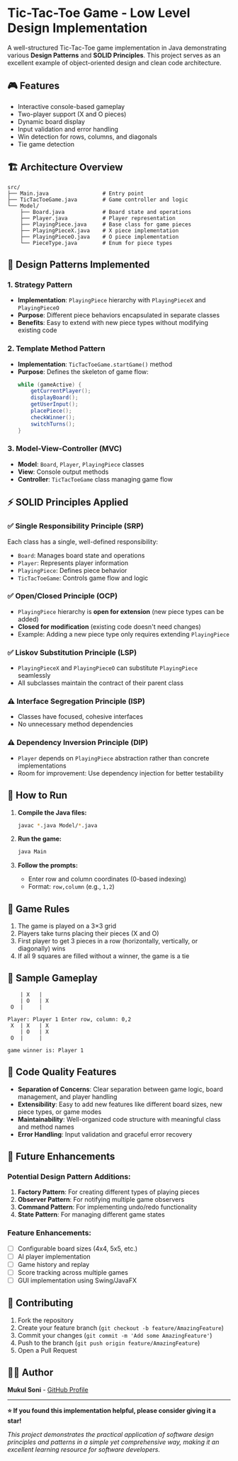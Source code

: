 # Tic-Tac-Toe Game - Low Level Design Implementation

A well-structured Tic-Tac-Toe game implementation in Java demonstrating various **Design Patterns** and **SOLID Principles**. This project serves as an excellent example of object-oriented design and clean code architecture.

## 🎮 Features

- Interactive console-based gameplay
- Two-player support (X and O pieces)
- Dynamic board display
- Input validation and error handling
- Win detection for rows, columns, and diagonals
- Tie game detection

## 🏗️ Architecture Overview

```
src/
├── Main.java                 # Entry point
├── TicTacToeGame.java        # Game controller and logic
└── Model/
    ├── Board.java            # Board state and operations
    ├── Player.java           # Player representation
    ├── PlayingPiece.java     # Base class for game pieces
    ├── PlayingPieceX.java    # X piece implementation
    ├── PlayingPieceO.java    # O piece implementation
    └── PieceType.java        # Enum for piece types
```

## 🎯 Design Patterns Implemented

### 1. **Strategy Pattern**
- **Implementation**: `PlayingPiece` hierarchy with `PlayingPieceX` and `PlayingPieceO`
- **Purpose**: Different piece behaviors encapsulated in separate classes
- **Benefits**: Easy to extend with new piece types without modifying existing code

### 2. **Template Method Pattern**
- **Implementation**: `TicTacToeGame.startGame()` method
- **Purpose**: Defines the skeleton of game flow:
  ```java
  while (gameActive) {
      getCurrentPlayer();
      displayBoard();
      getUserInput();
      placePiece();
      checkWinner();
      switchTurns();
  }
  ```

### 3. **Model-View-Controller (MVC)**
- **Model**: `Board`, `Player`, `PlayingPiece` classes
- **View**: Console output methods
- **Controller**: `TicTacToeGame` class managing game flow

## ⚡ SOLID Principles Applied

### ✅ Single Responsibility Principle (SRP)
Each class has a single, well-defined responsibility:
- `Board`: Manages board state and operations
- `Player`: Represents player information
- `PlayingPiece`: Defines piece behavior
- `TicTacToeGame`: Controls game flow and logic

### ✅ Open/Closed Principle (OCP)
- `PlayingPiece` hierarchy is **open for extension** (new piece types can be added)
- **Closed for modification** (existing code doesn't need changes)
- Example: Adding a new piece type only requires extending `PlayingPiece`

### ✅ Liskov Substitution Principle (LSP)
- `PlayingPieceX` and `PlayingPieceO` can substitute `PlayingPiece` seamlessly
- All subclasses maintain the contract of their parent class

### ⚠️ Interface Segregation Principle (ISP)
- Classes have focused, cohesive interfaces
- No unnecessary method dependencies

### ⚠️ Dependency Inversion Principle (DIP)
- `Player` depends on `PlayingPiece` abstraction rather than concrete implementations
- Room for improvement: Use dependency injection for better testability

## 🚀 How to Run

1. **Compile the Java files:**
   ```bash
   javac *.java Model/*.java
   ```

2. **Run the game:**
   ```bash
   java Main
   ```

3. **Follow the prompts:**
   - Enter row and column coordinates (0-based indexing)
   - Format: `row,column` (e.g., `1,2`)

## 🎲 Game Rules

1. The game is played on a 3×3 grid
2. Players take turns placing their pieces (X and O)
3. First player to get 3 pieces in a row (horizontally, vertically, or diagonally) wins
4. If all 9 squares are filled without a winner, the game is a tie

## 📝 Sample Gameplay

```
    | X   |     
    | O   | X   
 O  |     |     

Player: Player 1 Enter row, column: 0,2
 X  | X   | X   
    | O   | X   
 O  |     |     

game winner is: Player 1
```

## 🔧 Code Quality Features

- **Separation of Concerns**: Clear separation between game logic, board management, and player handling
- **Extensibility**: Easy to add new features like different board sizes, new piece types, or game modes
- **Maintainability**: Well-organized code structure with meaningful class and method names
- **Error Handling**: Input validation and graceful error recovery

## 🚀 Future Enhancements

### Potential Design Pattern Additions:
1. **Factory Pattern**: For creating different types of playing pieces
2. **Observer Pattern**: For notifying multiple game observers
3. **Command Pattern**: For implementing undo/redo functionality
4. **State Pattern**: For managing different game states

### Feature Enhancements:
- [ ] Configurable board sizes (4x4, 5x5, etc.)
- [ ] AI player implementation
- [ ] Game history and replay
- [ ] Score tracking across multiple games
- [ ] GUI implementation using Swing/JavaFX

## 🤝 Contributing

1. Fork the repository
2. Create your feature branch (`git checkout -b feature/AmazingFeature`)
3. Commit your changes (`git commit -m 'Add some AmazingFeature'`)
4. Push to the branch (`git push origin feature/AmazingFeature`)
5. Open a Pull Request


## 👨‍💻 Author

**Mukul Soni** - [GitHub Profile](https://github.com/mukuls10)

---

**⭐ If you found this implementation helpful, please consider giving it a star!**

*This project demonstrates the practical application of software design principles and patterns in a simple yet comprehensive way, making it an excellent learning resource for software developers.*
